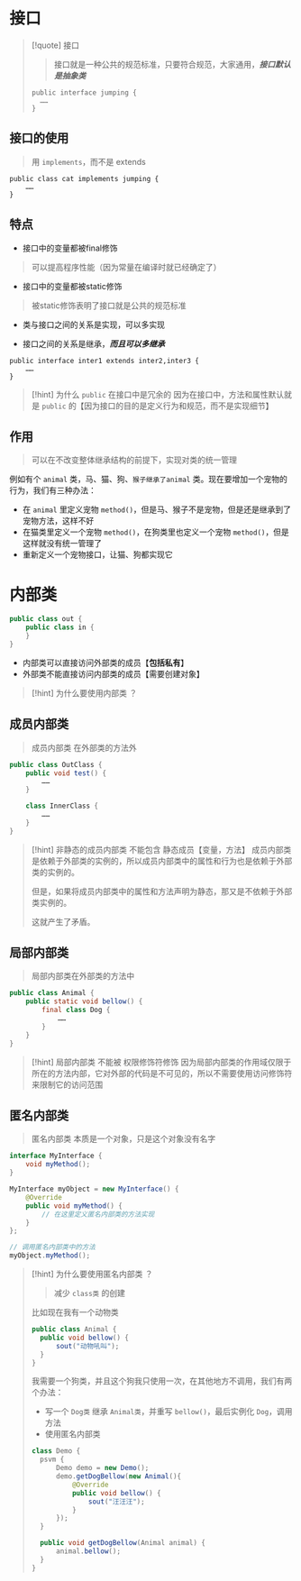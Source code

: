 # 接口
> [!quote] 接口
>>接口就是一种公共的规范标准，只要符合规范，大家通用，***接口默认是抽象类***
>
> ```
> public interface jumping {
> 	……
> }
> ```

## 接口的使用
> 用 `implements`，而不是 extends

```
public class cat implements jumping {  
	……
}
```
## 特点
- 接口中的变量都被final修饰
>可以提高程序性能（因为常量在编译时就已经确定了）

- 接口中的变量都被static修饰
>被static修饰表明了接口就是公共的规范标准

- 类与接口之间的关系是实现，可以多实现

- 接口之间的关系是继承，***而且可以多继承***
```
public interface inter1 extends inter2,inter3 {
	……
}
```

> [!hint] 为什么 `public` 在接口中是冗余的
> 因为在接口中，方法和属性默认就是 `public` 的【因为接口的目的是定义行为和规范，而不是实现细节】

## 作用
>可以在不改变整体继承结构的前提下，实现对类的统一管理

例如有个 `animal` 类，马、猫、狗、`猴子继承了animal` 类。现在要增加一个宠物的行为，我们有三种办法：
- 在 `animal` 里定义宠物 `method()`，但是马、猴子不是宠物，但是还是继承到了宠物方法，这样不好
- 在猫类里定义一个宠物 `method()`，在狗类里也定义一个宠物 `method()`，但是这样就没有统一管理了
- 重新定义一个宠物接口，让猫、狗都实现它

# 内部类
```java
public class out {
	public class in {
	}
}
```

- 内部类可以直接访问外部类的成员【**包括私有**】
- 外部类不能直接访问内部类的成员【需要创建对象】

>[!hint] 为什么要使用内部类 ？



## 成员内部类
>成员内部类 在外部类的方法外

```java
public class OutClass {
	public void test() {
		……
	}

	class InnerClass {
		……
	}
}
```

>[!hint] 非静态的成员内部类 不能包含 静态成员【变量，方法】
>成员内部类是依赖于外部类的实例的，所以成员内部类中的属性和行为也是依赖于外部类的实例的。
>
>但是，如果将成员内部类中的属性和方法声明为静态，那又是不依赖于外部类实例的。
>
>这就产生了矛盾。

## 局部内部类
>局部内部类在外部类的方法中

```java
public class Animal {
	public static void bellow() {
		final class Dog {
			……
		}
	}
}
```

>[!hint] 局部内部类 不能被 权限修饰符修饰
>因为局部内部类的作用域仅限于所在的方法内部，它对外部的代码是不可见的，所以不需要使用访问修饰符来限制它的访问范围

## 匿名内部类
>匿名内部类 本质是一个对象，只是这个对象没有名字

```java
interface MyInterface {
    void myMethod();
}
```

```java
MyInterface myObject = new MyInterface() {
    @Override
    public void myMethod() {
        // 在这里定义匿名内部类的方法实现
    }
};

// 调用匿名内部类中的方法
myObject.myMethod();
```

>[!hint] 为什么要使用匿名内部类 ？
>>减少 `class类` 的创建
>
>比如现在我有一个动物类
> ```java
> public class Animal {
> 	public void bellow() {
> 		sout("动物吼叫");
> 	}
> }
> ```
> 我需要一个狗类，并且这个狗我只使用一次，在其他地方不调用，我们有两个办法：
> - 写一个 `Dog类` 继承 `Animal类`，并重写 `bellow()`，最后实例化 `Dog`，调用方法
> - 使用匿名内部类
> 
> ```java
> class Demo {
> 	psvm {
> 		Demo demo = new Demo();
> 		demo.getDogBellow(new Animal(){
> 			@Override
> 			public void bellow() {
> 				sout("汪汪汪");
> 			}
> 		});
> 	}
> 
> 	public void getDogBellow(Animal animal) {
> 		animal.bellow();
> 	}
> }
> ```

































